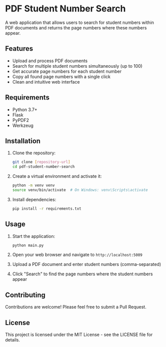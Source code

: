 # PDF Student Number Search

A web application that allows users to search for student numbers within PDF documents and returns the page numbers where these numbers appear.

## Features

- Upload and process PDF documents
- Search for multiple student numbers simultaneously (up to 100)
- Get accurate page numbers for each student number
- Copy all found page numbers with a single click
- Clean and intuitive web interface

## Requirements

- Python 3.7+
- Flask
- PyPDF2
- Werkzeug

## Installation

1. Clone the repository:
   ```bash
   git clone [repository-url]
   cd pdf-student-number-search
   ```

2. Create a virtual environment and activate it:
   ```bash
   python -m venv venv
   source venv/bin/activate  # On Windows: venv\Scripts\activate
   ```

3. Install dependencies:
   ```bash
   pip install -r requirements.txt
   ```

## Usage

1. Start the application:
   ```bash
   python main.py
   ```

2. Open your web browser and navigate to `http://localhost:5009`

3. Upload a PDF document and enter student numbers (comma-separated)

4. Click "Search" to find the page numbers where the student numbers appear

## Contributing

Contributions are welcome! Please feel free to submit a Pull Request.

## License

This project is licensed under the MIT License - see the LICENSE file for details.
